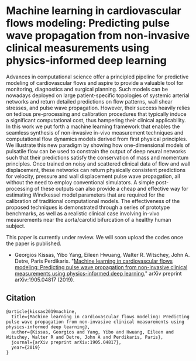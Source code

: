 # Machine learning in cardiovascular flows modeling: Predicting pulse wave propagation from non-invasive clinical measurements using physics-informed deep learning

Advances in computational science offer a principled pipeline for predictive modeling of cardiovascular flows and aspire to provide a valuable tool for monitoring, diagnostics and surgical planning. Such models can be nowadays deployed on large patient-specific topologies of systemic arterial networks and return detailed predictions on flow patterns, wall shear stresses, and pulse wave propagation. However, their success heavily relies on tedious  pre-processing and calibration procedures that typically induce a significant computational cost, thus hampering their clinical applicability. In this work we put forth a machine learning framework that enables the seamless synthesis of non-invasive in-vivo measurement techniques and computational flow dynamics models derived from first physical principles. We illustrate this new paradigm by showing how one-dimensional models of pulsatile flow can be used to constrain the output of deep neural networks such that their predictions satisfy the conservation of mass and momentum principles. Once trained on noisy and scattered clinical data of flow and wall displacement, these networks can return physically consistent predictions for velocity, pressure and wall displacement  pulse wave propagation, all without the need to employ conventional simulators. A simple post-processing of these outputs can also provide a cheap and effective way for estimating Windkessel model parameters that are required for the calibration of traditional computational models. The effectiveness of the proposed techniques is demonstrated through a series of prototype benchmarks, as well as a realistic clinical case involving in-vivo measurements near the aorta/carotid bifurcation of a healthy human subject.

This paper is currently under review. We will soon upload the codes once the paper is published.

- Georgios Kissas, Yibo Yang, Eileen Hwuang, Walter R. Witschey, John A. Detre, Paris Perdikaris. "[Machine learning in cardiovascular flows modeling: Predicting pulse wave propagation from non-invasive clinical measurements using physics-informed deep learning.](https://arxiv.org/abs/1905.04817)" arXiv preprint arXiv:1905.04817 (2019).


## Citation
```
@article{kissas2019machine,
  title={Machine learning in cardiovascular flows modeling: Predicting pulse wave propagation from non-invasive clinical measurements using physics-informed deep learning},
  author={Kissas, Georgios and Yang, Yibo and Hwuang, Eileen and Witschey, Walter R and Detre, John A and Perdikaris, Paris},
  journal={arXiv preprint arXiv:1905.04817},
  year={2019}
}
```

